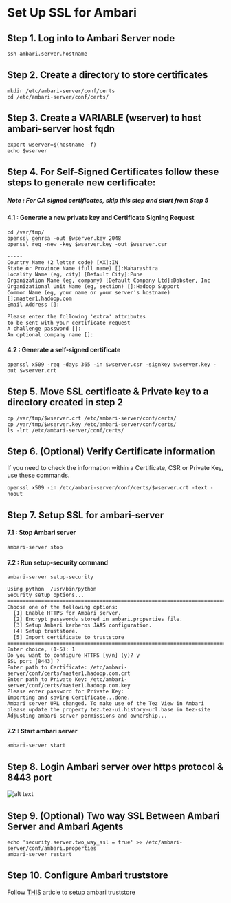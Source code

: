 # Set Up SSL for Ambari


## Step 1. Log into to Ambari Server node

`ssh ambari.server.hostname`


## Step 2. Create a directory to store certificates
```
mkdir /etc/ambari-server/conf/certs
cd /etc/ambari-server/conf/certs/
```

## Step 3. Create a VARIABLE (wserver) to host ambari-server host fqdn

```
export wserver=$(hostname -f)
echo $wserver
```

## Step 4. For Self-Signed Certificates follow these steps to generate new certificate:

##### Note : _For CA signed certificates, skip this step and start from Step 5_

#### 4.1 : Generate a new private key and Certificate Signing Request
```
cd /var/tmp/
openssl genrsa -out $wserver.key 2048
openssl req -new -key $wserver.key -out $wserver.csr
```

```
-----
Country Name (2 letter code) [XX]:IN
State or Province Name (full name) []:Maharashtra
Locality Name (eg, city) [Default City]:Pune
Organization Name (eg, company) [Default Company Ltd]:Dabster, Inc
Organizational Unit Name (eg, section) []:Hadoop Support
Common Name (eg, your name or your server's hostname) []:master1.hadoop.com
Email Address []:

Please enter the following 'extra' attributes
to be sent with your certificate request
A challenge password []:
An optional company name []:
```


#### 4.2 : Generate a self-signed certificate
```
openssl x509 -req -days 365 -in $wserver.csr -signkey $wserver.key -out $wserver.crt
```

## Step 5. Move SSL certificate & Private key to a directory created in step 2

```
cp /var/tmp/$wserver.crt /etc/ambari-server/conf/certs/
cp /var/tmp/$wserver.key /etc/ambari-server/conf/certs/
ls -lrt /etc/ambari-server/conf/certs/
```

## Step 6. (Optional) Verify Certificate information 
If you need to check the information within a Certificate, CSR or Private Key, use these commands.

`openssl x509 -in /etc/ambari-server/conf/certs/$wserver.crt -text -noout`


## Step 7. Setup SSL for ambari-server

#### 7.1 : Stop Ambari server

`ambari-server stop`

#### 7.2 : Run setup-security command

`ambari-server setup-security`


```
Using python  /usr/bin/python
Security setup options...
===========================================================================
Choose one of the following options:
  [1] Enable HTTPS for Ambari server.
  [2] Encrypt passwords stored in ambari.properties file.
  [3] Setup Ambari kerberos JAAS configuration.
  [4] Setup truststore.
  [5] Import certificate to truststore
===========================================================================
Enter choice, (1-5): 1
Do you want to configure HTTPS [y/n] (y)? y
SSL port [8443] ?
Enter path to Certificate: /etc/ambari-server/conf/certs/master1.hadoop.com.crt
Enter path to Private Key: /etc/ambari-server/conf/certs/master1.hadoop.com.key
Please enter password for Private Key:
Importing and saving Certificate...done.
Ambari server URL changed. To make use of the Tez View in Ambari please update the property tez.tez-ui.history-url.base in tez-site
Adjusting ambari-server permissions and ownership...
```

#### 7.2 : Start ambari server
```
ambari-server start

```


## Step 8. Login Ambari server over https protocol & 8443 port


![alt text](https://github.com/dabsterindia/LABs/blob/master/tmp/images/ambari-server%20SSL%20UI-%20Self%20Signed.png)
      
## Step 9. (Optional) Two way SSL Between Ambari Server and Ambari Agents
```
echo 'security.server.two_way_ssl = true' >> /etc/ambari-server/conf/ambari.properties
ambari-server restart
```

## Step 10. Configure Ambari truststore

Follow [THIS](https://github.com/dabsterindia/LABs/blob/master/SSL-TLS/Set%20Up%20Truststore%20for%20Ambari%20Server.md) article to setup ambari truststore
